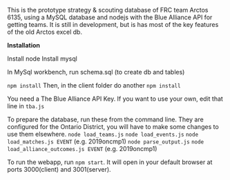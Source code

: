 This is the prototype strategy & scouting database of FRC team Arctos 6135, using a MySQL database and nodejs with the Blue Alliance API for getting teams. It is still in development, but is has most of the key features of the old Arctos excel db.

**Installation**  

Install node
Install mysql

In MySql workbench, run schema.sql (to create db and tables)

```npm install``` 
Then, in the client folder do another ```npm install``` 


You need a The Blue Alliance API Key. If you want to use your own, edit that line in `tba.js`

To prepare the database, run these from the command line. They are configured for the Ontario District, you will have to make some changes to use them elsewhere. 
`node load_teams.js`
`node load_events.js`
`node load_matches.js EVENT` (e.g. 2019oncmp1)
`node parse_output.js`
`node load_alliance_outcomes.js EVENT` (e.g. 2019oncmp1)

To run the webapp, run `npm start`. It will open in your default browser at ports 3000(client) and 3001(server).